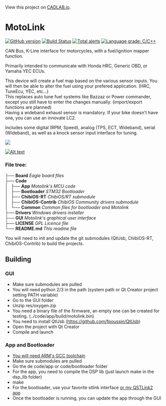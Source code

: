 View this project on [CADLAB.io](https://cadlab.io/node/808). 

MotoLink
===================

[![GitHub version](https://badge.fury.io/gh/fpoussin%2Fmotolink.svg)](https://badge.fury.io/gh/fpoussin%2Fmotolink) 
[![Build Status](https://jenkins.netyxia.net/buildStatus/icon?job=MotoLink%2Fmaster)](https://jenkins.netyxia.net/job/MotoLink/job/master/) 
[![Total alerts](https://img.shields.io/lgtm/alerts/g/fpoussin/MotoLink.svg?logo=lgtm&logoWidth=18)](https://lgtm.com/projects/g/fpoussin/MotoLink/alerts/) 
[![Language grade: C/C++](https://img.shields.io/lgtm/grade/cpp/g/fpoussin/MotoLink.svg?logo=lgtm&logoWidth=18)](https://lgtm.com/projects/g/fpoussin/MotoLink/context:cpp)  

CAN Bus, K-Line interface for motorcycles, with a fuel/ignition mapper function.  

Primarily intended to communicate with Honda HRC, Generic OBD, or Yamaha YEC ECUs.  

This device will create a fuel map based on the various sensor inputs. You will then be able to alter the fuel using your prefered application. (HRC, TuneEcu, YEC, etc...)  
This replaces auto tune fuel systems like Bazzaz or Power commander, except you still have to enter the changes manually. (import/export functions are planned)  
Having a wideband exhaust sensor is mandatory. If your bike doesn't have one, you can use an innovate LC2.  

Includes some digital (RPM, Speed), analog (TPS, ECT, Wideband), serial (Wideband), as well as a knock sensor input interface for tuning.

![](http://i.imgur.com/Rat9Znd.jpg)

[![Alt text](https://img.youtube.com/vi/rAnS-8KSQrY/0.jpg)](https://www.youtube.com/watch?v=rAnS-8KSQrY)


### File tree:  
**├── Board**  *Eagle board files*  
**├── Code**  
**│   ├── App**  *Motolink's MCU code*  
**│   ├── Bootloader**  *STM32 Bootloader*  
**│   ├── ChibiOS-RT**  *ChibiOS/RT submodule*  
**│   ├── ChibiOS-Contrib**  *ChibiOS Community drivers submodule*  
**│   └── Common**  *Common files for bootloader and Motolink*  
**├── Drivers**  *Windows drivers installer*  
**├── GUI**  *Motolink's graphical user interface*  
**├── LICENSE**  *GPL Licence file*  
**└── README.md**  *This readme file*  

You will need to init and update the git submodules (QtUsb, ChibiOS-RT, ChibiOS-Contrib) to build the projects.

## Building
### GUI
* Make sure submodules are pulled
* You will need python 2/3 in the path (system path or Qt Creator project setting PATH variable)
* Go to the GUI folder
* Unzip res/oxygen.zip
* You need a binary file of the firmware, an empty one can be created for testing. (../code/app/build/motolink.bin)
* You need to install QtUsb (https://github.com/fpoussin/QtUsb)
* Open the project with Qt Creator
* Compile and launch

### App and Bootloader
* [You will need ARM's GCC toolchain](https://developer.arm.com/open-source/gnu-toolchain/gnu-rm/downloads)
* Make sure submodules are pulled
* Go the de code/app or code/bootloader folder
* For the app, you need to compile the DSP lib (just launch make in the dsp_lib folder)
* make
* For the bootloader, use your favorite stlink interface [or my QSTLink2 app](https://github.com/fpoussin/QStlink2)
* Once the bootloader is running, you can update the app through the GUI

